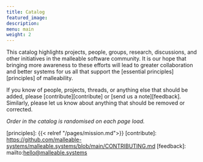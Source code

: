 ```yaml
---
title: Catalog
featured_image:
description:
menu: main
weight: 2
---
```


This catalog highlights projects, people, groups, research, discussions, and
other initiatives in the malleable software community. It is our hope that
bringing more awareness to these efforts will lead to greater collaboration and
better systems for us all that support the [essential principles][principles] of
malleability.

If you know of people, projects, threads, or anything else that should be added,
please [contribute][contribute] or [send us a note][feedback]. Similarly, please
let us know about anything that should be removed or corrected.

_Order in the catalog is randomised on each page load._

[principles]: {{< relref "/pages/mission.md">}}
[contribute]: https://github.com/malleable-systems/malleable.systems/blob/main/CONTRIBUTING.md
[feedback]: mailto:hello@malleable.systems
